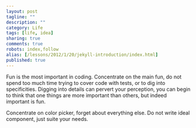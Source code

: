```yaml
---
layout: post
tagline: ""
description: ""
category: Life
tags: [life, idea]
sharing: true
comments: true
robots: index,follow
alias: [/lessons/2012/1/20/jekyll-introduction/index.html]
published: true
---
```


Fun is the most important in coding.
Concentrate on the main fun, do not spend too much time trying to cover code with tests, or to dig into specificities.
Digging into details can pervert your perception, you can begin to think that one things are more important than others, but indeed important is fun.

Concentrate on color picker, forget about everything else. Do not write ideal component, just suite your needs.